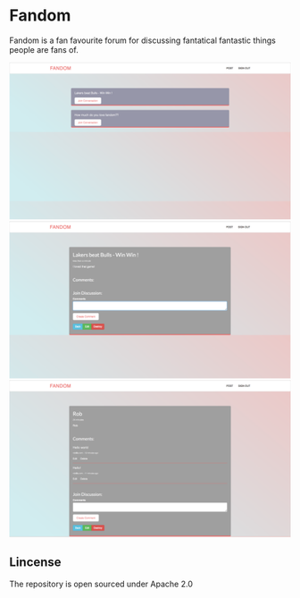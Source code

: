 # Fandom

Fandom is a fan favourite forum for discussing fantatical fantastic things people are fans of. 

![index](screen_index.png)
![show](screen_post.png)
![show_comments](screen_post_comments.png)



## Lincense

The repository is open sourced under Apache 2.0
